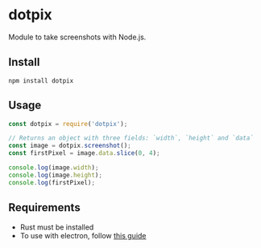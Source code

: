 # dotpix

Module to take screenshots with Node.js.

## Install

```
npm install dotpix
```

## Usage

```js
const dotpix = require('dotpix');

// Returns an object with three fields: `width`, `height` and `data`
const image = dotpix.screenshot();
const firstPixel = image.data.slice(0, 4);

console.log(image.width);
console.log(image.height);
console.log(firstPixel);
```

## Requirements

- Rust must be installed
- To use with electron, follow [this guide](https://neon-bindings.com/docs/electron-apps)
